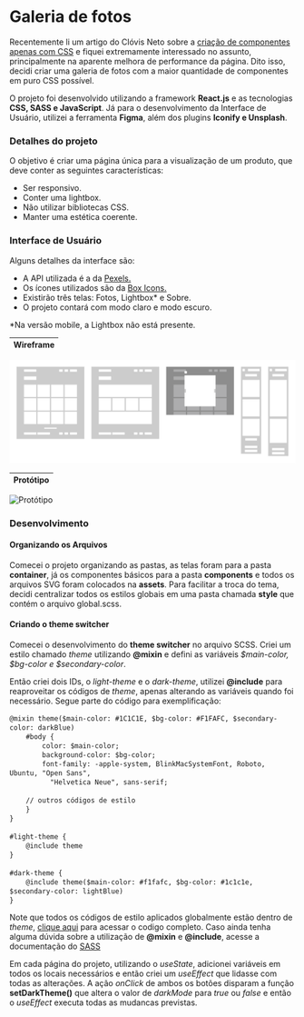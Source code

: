 # Galeria de fotos

Recentemente li um artigo do Clóvis Neto sobre a [criação de componentes apenas com CSS](https://clovisdasilvaneto.github.io/criando-componentes-apenas-com-css) e fiquei extremamente interessado no assunto, principalmente na aparente melhora de performance da página. Dito isso, decidi criar uma galeria de fotos com a maior quantidade de componentes em puro CSS possível.

O projeto foi desenvolvido utilizando a framework **React.js** e as tecnologias **CSS, SASS e JavaScript**. Já para o desenvolvimento da Interface de Usuário, utilizei a ferramenta **Figma**, além dos plugins **Iconify e Unsplash**.

### Detalhes do projeto

O objetivo é criar uma página única para a visualização de um produto, que deve conter as seguintes características:

- Ser responsivo.
- Conter uma lightbox.
- Não utilizar bibliotecas CSS.
- Manter uma estética coerente.

### Interface de Usuário

Alguns detalhes da interface são:

- A API utilizada é a da [Pexels.](https://www.pexels.com/api/documentation/#photos)
- Os ícones utilizados são da [Box Icons.](https://boxicons.com/)
- Existirão três telas: Fotos, Lightbox\* e Sobre.
- O projeto contará com modo claro e modo escuro.

\*Na versão mobile, a Lightbox não está presente.

| Wireframe |
| --------- |

![Wireframe](./resources/images/wireframe.png)

| Protótipo |
| --------- |

![Protótipo](./resources/images/prototype.png)

### Desenvolvimento

#### Organizando os Arquivos

Comecei o projeto organizando as pastas, as telas foram para a pasta **container**, já os componentes básicos para a pasta **components** e todos os arquivos SVG foram colocados na **assets**. Para facilitar a troca do tema, decidi centralizar todos os estilos globais em uma pasta chamada **style** que contém o arquivo global.scss.

#### Criando o theme switcher

Comecei o desenvolvimento do **theme switcher** no arquivo SCSS. Criei um estilo chamado _theme_ utilizando **@mixin** e defini as variáveis _$main-color, $bg-color e $secondary-color_.

Então criei dois IDs, o _light-theme_ e o _dark-theme_, utilizei **@include** para reaproveitar os códigos de _theme_, apenas alterando as variáveis quando foi necessário. Segue parte do código para exemplificação:

    @mixin theme($main-color: #1C1C1E, $bg-color: #F1FAFC, $secondary-color: darkBlue)
        #body {
            color: $main-color;
            background-color: $bg-color;
            font-family: -apple-system, BlinkMacSystemFont, Roboto, Ubuntu, "Open Sans",
              "Helvetica Neue", sans-serif;

        // outros códigos de estilo
        }
    }

    #light-theme {
        @include theme
    }

    #dark-theme {
        @include theme($main-color: #f1fafc, $bg-color: #1c1c1e, $secondary-color: lightBlue)
    }

Note que todos os códigos de estilo aplicados globalmente estão dentro de _theme_, [clique aqui](./src/style/global.scss) para acessar o codigo completo.
Caso ainda tenha alguma dúvida sobre a utilização de **@mixin** e **@include**, acesse a documentação do [SASS](https://sass-lang.com/documentation/at-rules/mixin)

Em cada página do projeto, utilizando o _useState_, adicionei variáveis em todos os locais necessários e então criei um _useEffect_ que lidasse com todas as alterações. A ação _onClick_ de ambos os botões disparam a função **setDarkTheme()** que altera o valor de _darkMode_ para _true_ ou _false_ e então o _useEffect_ executa todas as mudancas previstas.

